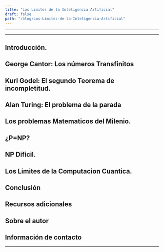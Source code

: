 ```yaml
---
title: "Los Limites de la Inteligencia Artificial"
draft: false
path: "/blog/Los-Limites-de-la-Inteligencia-Artificial"
---
```


-------------------------------
-------------------------------


## Introducción.


## George Cantor: Los números Transfinitos


## Kurl Godel: El segundo Teorema de incompletitud.


## Alan Turing: El problema de la parada 


## Los problemas Matematicos del Milenio.


## ¿P=NP?


## NP Dificil.


## Los Limites de la Computacion Cuantica.


## Conclusión


## Recursos adicionales

## Sobre el autor


## Información de contacto


---






